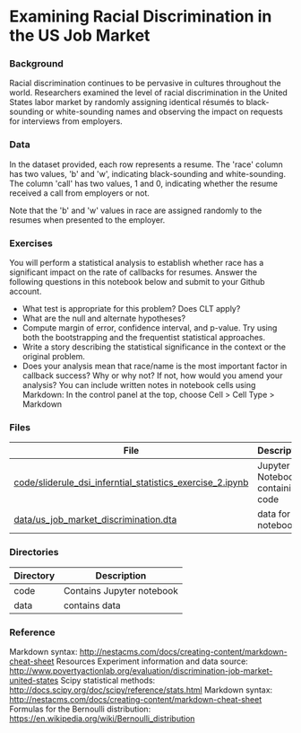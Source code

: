 # Examining Racial Discrimination in the US Job Market

### Background
Racial discrimination continues to be pervasive in cultures throughout the world. Researchers examined the level of racial discrimination in the United States labor market by randomly assigning identical résumés to black-sounding or white-sounding names and observing the impact on requests for interviews from employers.

### Data
In the dataset provided, each row represents a resume. The 'race' column has two values, 'b' and 'w', indicating black-sounding and white-sounding. The column 'call' has two values, 1 and 0, indicating whether the resume received a call from employers or not.

Note that the 'b' and 'w' values in race are assigned randomly to the resumes when presented to the employer.
### Exercises
You will perform a statistical analysis to establish whether race has a significant impact on the rate of callbacks for resumes.
Answer the following questions in this notebook below and submit to your Github account.
* What test is appropriate for this problem? Does CLT apply?
* What are the null and alternate hypotheses?
* Compute margin of error, confidence interval, and p-value. Try using both the bootstrapping and the frequentist statistical approaches.
* Write a story describing the statistical significance in the context or the original problem.
* Does your analysis mean that race/name is the most important factor in callback success? Why or why not? If not, how would you amend your analysis?
You can include written notes in notebook cells using Markdown:
In the control panel at the top, choose Cell > Cell Type > Markdown



### Files

File|Description
---------|-------------------------------------------------------------------------------------------------------------------
[code/sliderule_dsi_inferntial_statistics_exercise_2.ipynb](https://github.com/krajeshj/EDA_racial_discrimination/blob/master/code/sliderule_dsi_inferential_statistics_exercise_2.ipynb)|  Jupyter Notebook containing code
[data/us_job_market_discrimination.dta](https://github.com/krajeshj/EDA_racial_discrimination/tree/master/data)| data for the notebook
 
### Directories

Directory|Description
---------|---------------------------------------------------------------------------------------------------
code | Contains Jupyter notebook 
data| contains data
 
### Reference
Markdown syntax: http://nestacms.com/docs/creating-content/markdown-cheat-sheet
Resources
Experiment information and data source: http://www.povertyactionlab.org/evaluation/discrimination-job-market-united-states
Scipy statistical methods: http://docs.scipy.org/doc/scipy/reference/stats.html
Markdown syntax: http://nestacms.com/docs/creating-content/markdown-cheat-sheet
Formulas for the Bernoulli distribution: https://en.wikipedia.org/wiki/Bernoulli_distribution
